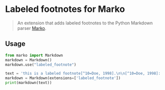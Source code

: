 # Labeled footnotes for Marko

> An extension that adds labeled footnotes to the Python Markdown parser
> [Marko](https://github.com/frostming/marko/).

## Usage

```python
from marko import Markdown
markdown = Markdown()
markdown.use("labeled_footnote")

text = 'this is a labeled footnote[^10=Doe, 1998].\n\n[^10=Doe, 1998]: foo\n'
markdown = Markdown(extensions=['labeled_footnote'])
print(markdown(text))
```
